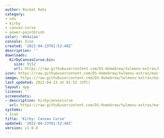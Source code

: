 ```yaml
---
author: Rocket Robz
category:
- nds
- kirby
- canvas-curse
- power-paintbrush
color: '#b4a1ae'
console: Icon
created: '2022-04-23T01:52:48Z'
description: ''
downloads:
  KirbyCanvasCurse.bin:
    size: 9152
    url: https://raw.githubusercontent.com/DS-Homebrew/twlmenu-extras/master/_nds/TWiLightMenu/icons/KirbyCanvasCurse.bin
icon: https://raw.githubusercontent.com/DS-Homebrew/twlmenu-extras/master/_nds/TWiLightMenu/icons/gif/KirbyCanvasCurse.gif
image: https://raw.githubusercontent.com/DS-Homebrew/twlmenu-extras/master/_nds/TWiLightMenu/icons/gif/KirbyCanvasCurse.gif
last_updated: 2022-04-23 at 01:52 (UTC)
layout: app
license: ''
screenshots:
- description: Kirbycanvascurse
  url: https://raw.githubusercontent.com/DS-Homebrew/twlmenu-extras/master/_nds/TWiLightMenu/icons/gif/KirbyCanvasCurse.gif
systems:
- Icon
title: 'Kirby: Canvas Curse'
updated: '2022-04-23T01:52:48Z'
version: v1.0.0
---
```

